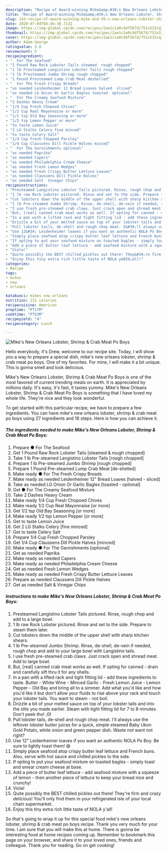 ```yaml
---
description: "Recipe of Award-winning Mike&amp;#39;s New Orleans Lobster, Shrimp &amp;amp; Crab Meat Po Boys"
title: "Recipe of Award-winning Mike&amp;#39;s New Orleans Lobster, Shrimp &amp;amp; Crab Meat Po Boys"
slug: 143-recipe-of-award-winning-mike-and-39-s-new-orleans-lobster-shrimp-and-amp-crab-meat-po-boys
date: 2020-07-04T04:46:30.713Z
image: https://img-global.cpcdn.com/recipes/2ae1c1a0c9df567d/751x532cq70/mikes-new-orleans-lobster-shrimp-crab-meat-po-boys-recipe-main-photo.jpg
thumbnail: https://img-global.cpcdn.com/recipes/2ae1c1a0c9df567d/751x532cq70/mikes-new-orleans-lobster-shrimp-crab-meat-po-boys-recipe-main-photo.jpg
cover: https://img-global.cpcdn.com/recipes/2ae1c1a0c9df567d/751x532cq70/mikes-new-orleans-lobster-shrimp-crab-meat-po-boys-recipe-main-photo.jpg
author: Adam George
ratingvalue: 3.8
reviewcount: 5
recipeingredient:
- "  For The Seafood"
- "1 Pound Raw Rock Lobster Tails steamed  rough chopped"
- "1 lb Presteamed Langistino Lobster Tails rough chopped"
- "1 lb Presteamed Jumbo Shrimp rough chopped"
- "1 Pound Presteamed Lump Crab Meat deshelled"
- "  For The Fresh Crispy Breads"
- "as needed Leidenheimer 12 Bread Loaves halved  sliced"
- "as needed LG Onion Or Garlic Bagles toasted  optional"
- "  For The Creamy Seafood Mixture"
- "2 Dashes Heavy Cream"
- "1/4 Cup Fresh Chopoed Chives"
- "1/2 Cup Real Mayonnaise or more"
- "1/2 tsp Old Bay Seasoning or more"
- "1/2 tsp Lemon Pepper or more"
- "to taste Lemon Juice"
- "2 LG Stalks Celery fine minced"
- "to taste Celery Salt"
- "1/4 Cup Fresh Chopped Parsley"
- "1/4 Cup Claussens Dill Pickle Halves minced"
- "  For The Garnishments optional"
- "as needed Paprika"
- "as needed Capers"
- "as needed Philadelphia Cream Cheese"
- "as needed Fresh Lemon Wedges"
- "as needed Fresh Crispy Butter Lettuce Leaves"
- "as needed Claussens Dill Pickle Halves"
- "as needed Salt  Vinegar Chips"
recipeinstructions:
- "Presteamed Langistino Lobster Tails pictured. Rinse, rough chop and add to a large bowl."
- "1 lb raw Rock Lobster pictured. Rinse and set to the side. Prepare to steam them later."
- "Cut lobsters down the middle of the upper shell with sharp kitchen shears."
- "1 lb Pre-steamed Jumbo Shrimp. Rinse, de-shell, de-vein if needed, rough chop and add to your large bowl with Langistino tails."
- "I use fresh pre-steamed crab claws. Just crack open and shread meat. Add to large bowl."
- "But, [real] canned crab meat works as well. If opting for canned - drain and carefully sift thru it for any shells."
- "In a pan with a lifted rack and tight fitting lid - add these ingredients to taste. Butter - White Wine - Minced Garlic - Fresh Lemon Juice - Lemon Pepper - Old Bay and bring all to a simmer. Add what you&#39;d like and how you&#39;d like it but don&#39;t allow your fluids to rise above your rack and touch your lobster tails. You want to steam - not boil."
- "Drizzle a bit of your melted sauce on top of your lobster tails and into the slits you made earlier. Steam with tight fitting lid for 7 to 8 minutes. Don&#39;t peek tho! ;0)"
- "Pull lobster tails, de-shell and rough chop meat. I&#39;ll always use the leftover lobster butter juices for a quick, simple steamed Baby Ukon Gold Potato, white onion and green pepper dish. Waste not want not right?"
- "Use 12&#34; Leidenheimer loaves if you want an authentic NOLA Po Boy. Be sure to lightly toast them! 😆"
- "Simply place seafood atop crispy butter leaf lettuce and French buns. Also, serve with hot sauce and chilled pickles to the side."
- "If opting to put your seafood mixture on toasted bagles - simply toast and smear cream cheese at base."
- "Add a piece of butter leaf lettuce - add seafood mixture with a squeeze of lemon - then another piece of lettuce to keep your bread nice and crunchy!"
- "Viola!"
- "Quite possibly the BEST chilled pickles out there! They&#39;re firm and crazy delicious! You&#39;ll only find them in your refrigerated isle of your local chain supermarket."
- "Enjoy this tiny extra rich little taste of NOLA y&#39;all!"
categories:
- Recipe
tags:
- mikes
- new
- orleans

katakunci: mikes new orleans 
nutrition: 211 calories
recipecuisine: American
preptime: "PT17M"
cooktime: "PT53M"
recipeyield: "4"
recipecategory: Lunch

---
```



![Mike&#39;s New Orleans Lobster, Shrimp &amp; Crab Meat Po Boys](https://img-global.cpcdn.com/recipes/2ae1c1a0c9df567d/751x532cq70/mikes-new-orleans-lobster-shrimp-crab-meat-po-boys-recipe-main-photo.jpg)

Hello everybody, it's Drew, welcome to our recipe site. Today, I will show you a way to prepare a special dish, mike&#39;s new orleans lobster, shrimp &amp; crab meat po boys. One of my favorites. For mine, I will make it a bit unique. This is gonna smell and look delicious.

Mike&#39;s New Orleans Lobster, Shrimp &amp; Crab Meat Po Boys is one of the most favored of current trending meals on earth. It is appreciated by millions daily. It's easy, it's fast, it tastes yummy. Mike&#39;s New Orleans Lobster, Shrimp &amp; Crab Meat Po Boys is something that I have loved my whole life. They're nice and they look wonderful.




To get started with this particular recipe, we have to prepare a few ingredients. You can have mike&#39;s new orleans lobster, shrimp &amp; crab meat po boys using 27 ingredients and 16 steps. Here is how you can achieve it.

<!--inarticleads1-->

##### The ingredients needed to make Mike&#39;s New Orleans Lobster, Shrimp &amp; Crab Meat Po Boys:

1. Prepare  ● For The Seafood
1. Get 1 Pound Raw Rock Lobster Tails [steamed &amp; rough chopped]
1. Take 1 lb Pre-steamed Langistino Lobster Tails [rough chopped]
1. Prepare 1 lb Pre-steamed Jumbo Shrimp [rough chopped]
1. Prepare 1 Pound Pre-steamed Lump Crab Meat [de-shelled]
1. Make ready  ● For The Fresh Crispy Breads
1. Make ready as needed Leidenheimer 12&#34; Bread Loaves [halved - sliced]
1. Take as needed LG Onion Or Garlic Bagles [toasted - optional]
1. Get  ● For The Creamy Seafood Mixture
1. Take 2 Dashes Heavy Cream
1. Make ready 1/4 Cup Fresh Chopoed Chives
1. Make ready 1/2 Cup Real Mayonnaise [or more]
1. Get 1/2 tsp Old Bay Seasoning [or more]
1. Make ready 1/2 tsp Lemon Pepper [or more]
1. Get to taste Lemon Juice
1. Get 2 LG Stalks Celery [fine minced]
1. Get to taste Celery Salt
1. Prepare 1/4 Cup Fresh Chopped Parsley
1. Get 1/4 Cup Claussens Dill Pickle Halves [minced]
1. Make ready  ● For The Garnishments [optional]
1. Get as needed Paprika
1. Make ready as needed Capers
1. Make ready as needed Philadelphia Cream Cheese
1. Get as needed Fresh Lemon Wedges
1. Make ready as needed Fresh Crispy Butter Lettuce Leaves
1. Prepare as needed Claussens Dill Pickle Halves
1. Get as needed Salt &amp; Vinegar Chips




<!--inarticleads2-->

##### Instructions to make Mike&#39;s New Orleans Lobster, Shrimp &amp; Crab Meat Po Boys:

1. Presteamed Langistino Lobster Tails pictured. Rinse, rough chop and add to a large bowl.
1. 1 lb raw Rock Lobster pictured. Rinse and set to the side. Prepare to steam them later.
1. Cut lobsters down the middle of the upper shell with sharp kitchen shears.
1. 1 lb Pre-steamed Jumbo Shrimp. Rinse, de-shell, de-vein if needed, rough chop and add to your large bowl with Langistino tails.
1. I use fresh pre-steamed crab claws. Just crack open and shread meat. Add to large bowl.
1. But, [real] canned crab meat works as well. If opting for canned - drain and carefully sift thru it for any shells.
1. In a pan with a lifted rack and tight fitting lid - add these ingredients to taste. Butter - White Wine - Minced Garlic - Fresh Lemon Juice - Lemon Pepper - Old Bay and bring all to a simmer. Add what you&#39;d like and how you&#39;d like it but don&#39;t allow your fluids to rise above your rack and touch your lobster tails. You want to steam - not boil.
1. Drizzle a bit of your melted sauce on top of your lobster tails and into the slits you made earlier. Steam with tight fitting lid for 7 to 8 minutes. Don&#39;t peek tho! ;0)
1. Pull lobster tails, de-shell and rough chop meat. I&#39;ll always use the leftover lobster butter juices for a quick, simple steamed Baby Ukon Gold Potato, white onion and green pepper dish. Waste not want not right?
1. Use 12&#34; Leidenheimer loaves if you want an authentic NOLA Po Boy. Be sure to lightly toast them! 😆
1. Simply place seafood atop crispy butter leaf lettuce and French buns. Also, serve with hot sauce and chilled pickles to the side.
1. If opting to put your seafood mixture on toasted bagles - simply toast and smear cream cheese at base.
1. Add a piece of butter leaf lettuce - add seafood mixture with a squeeze of lemon - then another piece of lettuce to keep your bread nice and crunchy!
1. Viola!
1. Quite possibly the BEST chilled pickles out there! They&#39;re firm and crazy delicious! You&#39;ll only find them in your refrigerated isle of your local chain supermarket.
1. Enjoy this tiny extra rich little taste of NOLA y&#39;all!




So that's going to wrap it up for this special food mike&#39;s new orleans lobster, shrimp &amp; crab meat po boys recipe. Thank you very much for your time. I am sure that you will make this at home. There is gonna be interesting food at home recipes coming up. Remember to bookmark this page on your browser, and share it to your loved ones, friends and colleague. Thank you for reading. Go on get cooking!
